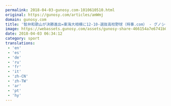 ```yaml
---
permalink: 2018-04-03-gunosy.com-1010610510.html
original: https://gunosy.com/articles/amWmj
domain: gunosy.com
title: '智弁和歌山が決勝進出=東海大相模に12-10-選抜高校野球（時事.com） - グノシー'
image: https://webassets.gunosy.com/assets/gunosy-share-466154a7e6741b0dbc8895ceff97e34818892a0e7dbc05d641d2606f8820dd35.jpg
date: 2018-04-03 06:34:12
category: sport
translations: 
 - 'en'
 - 'es'
 - 'de'
 - 'ru'
 - 'fr'
 - 'it'
 - 'zh-CN'
 - 'zh-TW'
 - 'ar'
 - 'pt'
 - 'hy'
---
```


